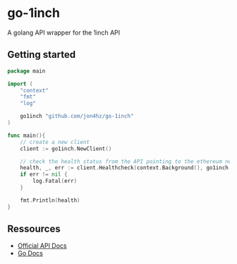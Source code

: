 # go-1inch

A golang API wrapper for the 1inch API

## Getting started

```go
package main

import (
    "context"
    "fmt"
    "log"

    go1inch "github.com/jon4hz/go-1inch"
)

func main(){
    // create a new client
    client := go1inch.NewClient()

    // check the health status from the API pointing to the ethereum network
    health, _, err := client.Healthcheck(context.Background(), go1inch.Eth)
    if err != nil {
        log.Fatal(err)
    }

    fmt.Println(health)
}

```

## Ressources

- [Official API Docs](https://docs.1inch.io/docs/aggregation-protocol/api/swagger/)
- [Go Docs](https://pkg.go.dev/github.com/jon4hz/go-1inch)

